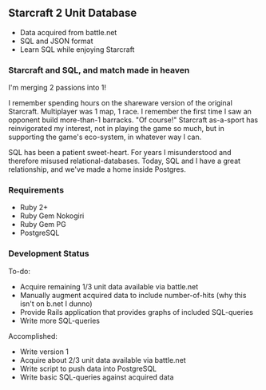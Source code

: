 ## Starcraft 2 Unit Database

* Data acquired from battle.net
* SQL and JSON format
* Learn SQL while enjoying Starcraft

### Starcraft and SQL, and match made in heaven

I'm merging 2 passions into 1!

I remember spending hours on the shareware version of the original Starcraft. Multiplayer was 1 map, 1 race. I remember the first time I saw an opponent build more-than-1 barracks. "Of course!" Starcraft as-a-sport has reinvigorated my interest, not in playing the game so much, but in supporting the game's eco-system, in whatever way I can.

SQL has been a patient sweet-heart. For years I misunderstood and therefore misused relational-databases. Today, SQL and I have a great relationship, and we've made a home inside Postgres.

### Requirements

* Ruby 2+
* Ruby Gem Nokogiri
* Ruby Gem PG
* PostgreSQL

### Development Status

To-do:

* Acquire remaining 1/3 unit data available via battle.net
* Manually augment acquired data to include number-of-hits (why this isn't on b.net I dunno)
* Provide Rails application that provides graphs of included SQL-queries
* Write more SQL-queries

Accomplished:

* Write version 1
* Acquire about 2/3 unit data available via battle.net
* Write script to push data into PostgreSQL
* Write basic SQL-queries against acquired data
